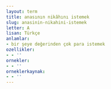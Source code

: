 ```yaml
---
layout: term
title: anasının nikâhını istemek
slug: anasinin-nikahini-istemek
letter: A
lisan: Türkçe
anlamlar:
- bir şeye değerinden çok para istemek
ozellikler:
- - ''
ornekler:
- - ''
orneklerkaynak:
- - ''
---
```

